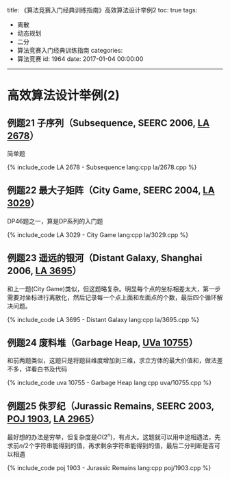 title: 《算法竞赛入门经典训练指南》高效算法设计举例2
toc: true
tags:
  - 离散
  - 动态规划
  - 二分
  - 算法竞赛入门经典训练指南
categories:
  - 算法竞赛
id: 1964
date: 2017-01-04 00:00:00
---

# 高效算法设计举例(2)

## 例题21 子序列（Subsequence, SEERC 2006, [LA 2678](https://icpcarchive.ecs.baylor.edu/index.php?option=com_onlinejudge&Itemid=8&page=show_problem&problem=679 "2678 - Subsequence")）

简单题

{% include_code LA 2678 - Subsequence lang:cpp la/2678.cpp %}
<!--more-->

## 例题22 最大子矩阵（City Game, SEERC 2004, [LA 3029](https://icpcarchive.ecs.baylor.edu/index.php?option=com_onlinejudge&Itemid=8&page=show_problem&problem=1030 "3029 - City Game")）

DP46题之一，算是DP系列的入门题

{% include_code LA 3029 - City Game lang:cpp la/3029.cpp %}

## 例题23 遥远的银河（Distant Galaxy, Shanghai 2006, [LA 3695](https://icpcarchive.ecs.baylor.edu/index.php?option=com_onlinejudge&Itemid=8&page=show_problem&problem=1696 "3695 - Distant Galaxy")）

和上一题(City Game)类似，但这题略复杂。明显每个点的坐标相差太大，第一步需要对坐标进行离散化，然后记录每一个点上面和左面点的个数，最后四个循环解决问题。

{% include_code LA 3695 - Distant Galaxy lang:cpp la/3695.cpp %}

## 例题24 废料堆（Garbage Heap, [UVa 10755](http://uva.onlinejudge.org/index.php?option=com_onlinejudge&Itemid=8&page=show_problem&problem=1696 "10755 - Garbage Heap")）

和前两题类似，这题只是将题目维度增加到三维，求立方体的最大价值和，做法差不多，详看白书及代码

{% include_code uva 10755 - Garbage Heap lang:cpp uva/10755.cpp %}

## 例题25 侏罗纪（Jurassic Remains, SEERC 2003, [POJ 1903](http://poj.org/problem?id=1903 "Jurassic Remains"), [LA 2965](https://icpcarchive.ecs.baylor.edu/index.php?option=com_onlinejudge&Itemid=8&page=show_problem&problem=966 "2965 - Jurassic Remains")）

最好想的办法是穷举，但复杂度是$O({2}^{n})$，有点大。这题就可以用中途相遇法，先求前$n/2$个字符串能得到的值，再求剩余字符串能得到的值，最后二分判断是否可以相遇

{% include_code poj 1903 - Jurassic Remains lang:cpp poj/1903.cpp %}